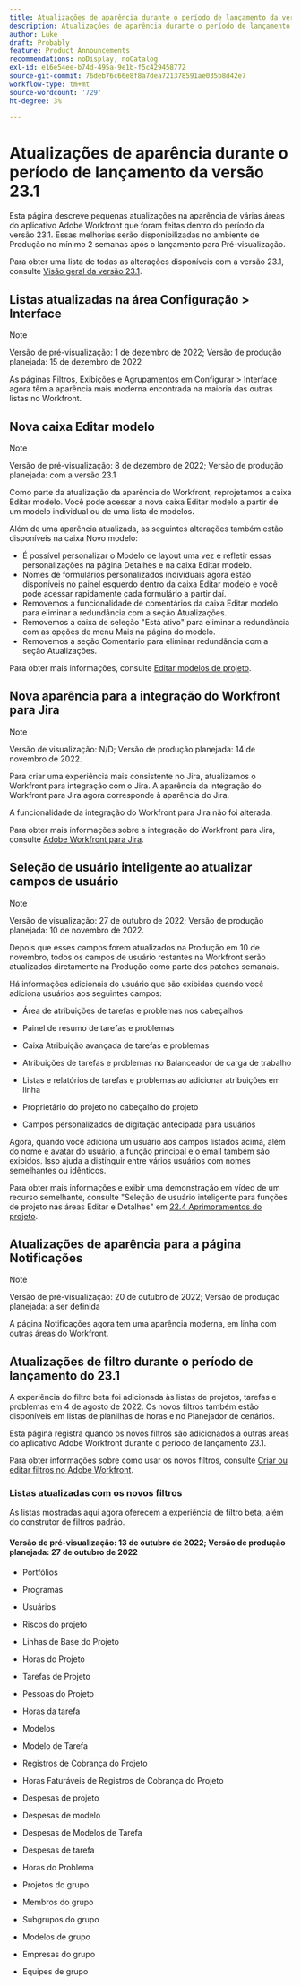 ```yaml
---
title: Atualizações de aparência durante o período de lançamento da versão 23.1
description: Atualizações de aparência durante o período de lançamento da versão 23.1
author: Luke
draft: Probably
feature: Product Announcements
recommendations: noDisplay, noCatalog
exl-id: e16e54ee-b74d-495a-9e1b-f5c429458772
source-git-commit: 76deb76c66e8f8a7dea721378591ae035b8d42e7
workflow-type: tm+mt
source-wordcount: '729'
ht-degree: 3%

---
```


# Atualizações de aparência durante o período de lançamento da versão 23.1

Esta página descreve pequenas atualizações na aparência de várias áreas do aplicativo Adobe Workfront que foram feitas dentro do período da versão 23.1. Essas melhorias serão disponibilizadas no ambiente de Produção no mínimo 2 semanas após o lançamento para Pré-visualização.

Para obter uma lista de todas as alterações disponíveis com a versão 23.1, consulte [Visão geral da versão 23.1](/help/quicksilver/product-announcements/product-releases/23.1-release-activity/23-1-release-overview.md).

## Listas atualizadas na área Configuração > Interface

>[!NOTE]
>
>Versão de pré-visualização: 1 de dezembro de 2022; Versão de produção planejada: 15 de dezembro de 2022

As páginas Filtros, Exibições e Agrupamentos em Configurar > Interface agora têm a aparência mais moderna encontrada na maioria das outras listas no Workfront.

## Nova caixa Editar modelo

>[!NOTE]
>
>Versão de pré-visualização: 8 de dezembro de 2022; Versão de produção planejada: com a versão 23.1

Como parte da atualização da aparência do Workfront, reprojetamos a caixa Editar modelo. Você pode acessar a nova caixa Editar modelo a partir de um modelo individual ou de uma lista de modelos.

Além de uma aparência atualizada, as seguintes alterações também estão disponíveis na caixa Novo modelo:

* É possível personalizar o Modelo de layout uma vez e refletir essas personalizações na página Detalhes e na caixa Editar modelo.
* Nomes de formulários personalizados individuais agora estão disponíveis no painel esquerdo dentro da caixa Editar modelo e você pode acessar rapidamente cada formulário a partir daí.
* Removemos a funcionalidade de comentários da caixa Editar modelo para eliminar a redundância com a seção Atualizações.
* Removemos a caixa de seleção &quot;Está ativo&quot; para eliminar a redundância com as opções de menu Mais na página do modelo.
* Removemos a seção Comentário para eliminar redundância com a seção Atualizações.

Para obter mais informações, consulte [Editar modelos de projeto](/help/quicksilver/manage-work/projects/create-and-manage-templates/edit-templates.md).

## Nova aparência para a integração do Workfront para Jira

>[!NOTE]
>
>Versão de visualização: N/D; Versão de produção planejada: 14 de novembro de 2022.

Para criar uma experiência mais consistente no Jira, atualizamos o Workfront para integração com o Jira. A aparência da integração do Workfront para Jira agora corresponde à aparência do Jira.

A funcionalidade da integração do Workfront para Jira não foi alterada.

Para obter mais informações sobre a integração do Workfront para Jira, consulte [Adobe Workfront para Jira](/help/quicksilver/workfront-integrations-and-apps/use-workfront-with-jira/workfront-for-jira.md).

## Seleção de usuário inteligente ao atualizar campos de usuário

>[!NOTE]
>
>Versão de visualização: 27 de outubro de 2022; Versão de produção planejada: 10 de novembro de 2022.
>
>Depois que esses campos forem atualizados na Produção em 10 de novembro, todos os campos de usuário restantes na Workfront serão atualizados diretamente na Produção como parte dos patches semanais.

Há informações adicionais do usuário que são exibidas quando você adiciona usuários aos seguintes campos:

* Área de atribuições de tarefas e problemas nos cabeçalhos

* Painel de resumo de tarefas e problemas

* Caixa Atribuição avançada de tarefas e problemas

* Atribuições de tarefas e problemas no Balanceador de carga de trabalho

* Listas e relatórios de tarefas e problemas ao adicionar atribuições em linha

* Proprietário do projeto no cabeçalho do projeto

* Campos personalizados de digitação antecipada para usuários

Agora, quando você adiciona um usuário aos campos listados acima, além do nome e avatar do usuário, a função principal e o email também são exibidos. Isso ajuda a distinguir entre vários usuários com nomes semelhantes ou idênticos.

Para obter mais informações e exibir uma demonstração em vídeo de um recurso semelhante, consulte &quot;Seleção de usuário inteligente para funções de projeto nas áreas Editar e Detalhes&quot; em [22.4 Aprimoramentos do projeto](/help/quicksilver/product-announcements/product-releases/22.4-release-activity/22-4-project-enhancements.md).

## Atualizações de aparência para a página Notificações

>[!NOTE]
>
>Versão de pré-visualização: 20 de outubro de 2022; Versão de produção planejada: a ser definida <!-- Phased rollout beginning on November 3, with availability for all customers by November 17, 2022. -->

A página Notificações agora tem uma aparência moderna, em linha com outras áreas do Workfront.

## Atualizações de filtro durante o período de lançamento do 23.1

A experiência do filtro beta foi adicionada às listas de projetos, tarefas e problemas em 4 de agosto de 2022. Os novos filtros também estão disponíveis em listas de planilhas de horas e no Planejador de cenários.

Esta página registra quando os novos filtros são adicionados a outras áreas do aplicativo Adobe Workfront durante o período de lançamento 23.1.

Para obter informações sobre como usar os novos filtros, consulte [Criar ou editar filtros no Adobe Workfront](/help/quicksilver/reports-and-dashboards/reports/reporting-elements/create-filters.md).

### Listas atualizadas com os novos filtros

As listas mostradas aqui agora oferecem a experiência de filtro beta, além do construtor de filtros padrão.

#### Versão de pré-visualização: 13 de outubro de 2022; Versão de produção planejada: 27 de outubro de 2022

* Portfólios

* Programas

* Usuários

* Riscos do projeto

* Linhas de Base do Projeto

* Horas do Projeto

* Tarefas de Projeto

* Pessoas do Projeto

* Horas da tarefa

* Modelos

* Modelo de Tarefa

* Registros de Cobrança do Projeto

* Horas Faturáveis de Registros de Cobrança do Projeto

* Despesas de projeto

* Despesas de modelo

* Despesas de Modelos de Tarefa

* Despesas de tarefa

* Horas do Problema

* Projetos do grupo

* Membros do grupo

* Subgrupos do grupo

* Modelos de grupo

* Empresas do grupo

* Equipes de grupo
